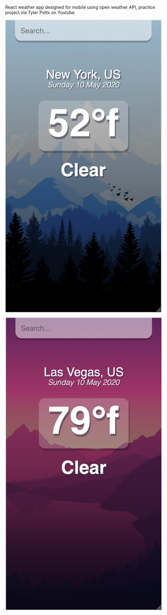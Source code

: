 React weather app designed for mobile using open weather API, practice project via Tyler Potts on Youtube

![Example of cold weather](demo/demo-cold.png)

![Example of warm weather](demo/demo-warm.png)

